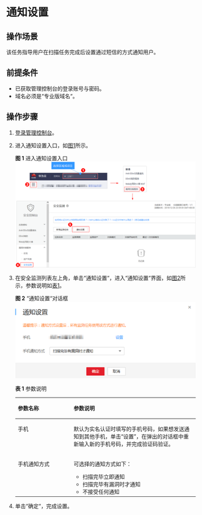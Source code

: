 # 通知设置<a name="vss_01_0078"></a>

## 操作场景<a name="section14682174244810"></a>

该任务指导用户在扫描任务完成后设置通过短信的方式通知用户。

## 前提条件<a name="section98086323216"></a>

-   已获取管理控制台的登录账号与密码。
-   域名必须是“专业版域名“。

## 操作步骤<a name="section149282111317"></a>

1.  [登录管理控制台](https://console.huaweicloud.com/)。

1.  进入通知设置入口，如[图1](#fig2382102516142)所示。

    **图 1**  进入通知设置入口<a name="fig2382102516142"></a>  
    ![](figures/进入通知设置入口.png "进入通知设置入口")

2.  在安全监测列表左上角，单击“通知设置“，进入“通知设置“界面，如[图2](#fig81479327442)所示，参数说明如[表1](#table645215173564)。

    **图 2** “通知设置“对话框<a name="fig81479327442"></a>  
    ![](figures/通知设置对话框.png "通知设置对话框")

    **表 1**  参数说明

    <a name="table645215173564"></a>
    <table><thead align="left"><tr id="row7453141735614"><th class="cellrowborder" valign="top" width="30.9%" id="mcps1.2.3.1.1"><p id="p4453417125613"><a name="p4453417125613"></a><a name="p4453417125613"></a>参数名称</p>
    </th>
    <th class="cellrowborder" valign="top" width="69.1%" id="mcps1.2.3.1.2"><p id="p545301710566"><a name="p545301710566"></a><a name="p545301710566"></a>参数说明</p>
    </th>
    </tr>
    </thead>
    <tbody><tr id="row34531417165611"><td class="cellrowborder" valign="top" width="30.9%" headers="mcps1.2.3.1.1 "><p id="p20453181711563"><a name="p20453181711563"></a><a name="p20453181711563"></a>手机</p>
    </td>
    <td class="cellrowborder" valign="top" width="69.1%" headers="mcps1.2.3.1.2 "><p id="p345313178561"><a name="p345313178561"></a><a name="p345313178561"></a>默认为实名认证时填写的手机号码，如果想发送通知到其他手机，单击<span class="uicontrol" id="uicontrol1879115985615"><a name="uicontrol1879115985615"></a><a name="uicontrol1879115985615"></a>“设置”</span>，在弹出的对话框中重新输入新的手机号码，并完成验证码验证。</p>
    </td>
    </tr>
    <tr id="row6453101718561"><td class="cellrowborder" valign="top" width="30.9%" headers="mcps1.2.3.1.1 "><p id="p2453151718565"><a name="p2453151718565"></a><a name="p2453151718565"></a>手机通知方式</p>
    </td>
    <td class="cellrowborder" valign="top" width="69.1%" headers="mcps1.2.3.1.2 "><p id="p289611529581"><a name="p289611529581"></a><a name="p289611529581"></a>可选择的通知方式如下：</p>
    <a name="ul138971352125817"></a><a name="ul138971352125817"></a><ul id="ul138971352125817"><li>扫描完毕立即通知</li><li>扫描完毕有漏洞时才通知</li><li>不接受任何通知</li></ul>
    </td>
    </tr>
    </tbody>
    </table>

3.  单击“确定“，完成设置。

